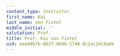 ```yaml
---
content_type: instructor
first_name: Kai
last_name: von Fintel
middle_initial: ''
salutation: Prof.
title: Prof. Kai von Fintel
uid: aaed467b-063f-86d6-5748-8c2ac24c8abb
---
```

